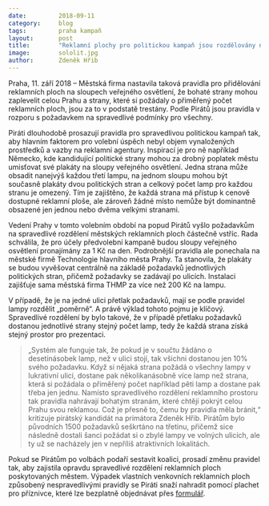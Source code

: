```yaml
---
date:         2018-09-11
category:     blog
tags:         praha kampaň
layout:       post
title:        "Reklamní plochy pro politickou kampaň jsou rozdělovány nespravedlivě."
image:        sololit.jpg
author:       Zdeněk Hřib
---
```


Praha, 11. září 2018 – Městská firma nastavila taková pravidla pro přidělování reklamních ploch na sloupech veřejného osvětlení, že bohaté strany mohou zaplevelit celou Prahu a strany, které si požádaly o přiměřený počet reklamních ploch, jsou za to v podstatě trestány. Podle Pirátů jsou pravidla v rozporu s požadavkem na spravedlivé podmínky pro všechny.

Piráti dlouhodobě prosazují pravidla pro spravedlivou politickou kampaň tak, aby hlavním faktorem pro volební úspěch nebyl objem vynaložených prostředků a vazby na reklamní agentury. Inspirací je pro ně například Německo, kde kandidující politické strany mohou za drobný poplatek městu umisťovat své plakáty na sloupy veřejného osvětlení. Jedna strana může obsadit nanejvýš každou třetí lampu, na jednom sloupu mohou být současně plakáty dvou politických stran a celkový počet lamp pro každou stranu je omezený. Tím je zajištěno, že každá strana má přístup k cenově dostupné reklamní ploše, ale zároveň žádné místo nemůže být dominantně obsazené jen jednou nebo dvěma velkými stranami.

Vedení Prahy v tomto volebním období na popud Pirátů vyšlo požadavkům na spravedlivé rozdělení městských reklamních ploch částečně vstříc. Rada schválila, že pro účely předvolební kampaně budou sloupy veřejného osvětlení pronajímány za 1 Kč na den. Podrobnější pravidla ale ponechala na městské firmě Technologie hlavního města Prahy. Ta stanovila, že plakáty se budou vyvěšovat centrálně na základě požadavků jednotlivých politických stran, přičemž požadavky se zadávají po ulicích. Instalaci zajišťuje sama městská firma THMP za více než 200 Kč na lampu.

V případě, že je na jedné ulici přetlak požadavků, mají se podle pravidel lampy rozdělit „poměrně“. A právě výklad tohoto pojmu je klíčový. Spravedlivé rozdělení by bylo takové, že v případě přetlaku požadavků dostanou jednotlivé strany stejný počet lamp, tedy že každá strana získá stejný prostor pro prezentaci. 

> „Systém ale funguje tak, že pokud je v součtu žádáno o desetinásobek lamp, než v ulici stojí, tak všichni dostanou jen 10% svého požadavku. Když si nějaká strana požádá o všechny lampy v lukrativní ulici, dostane pak několikanásobně více lamp než strana, která si požádala o přiměřený počet například pěti lamp a dostane pak třeba jen jednu. Namísto spravedlivého rozdělení reklamního prostoru tak pravidla nahrávají bohatým stranám, které chtějí pokrýt celou Prahu svou reklamou. Což je přesně to, čemu by pravidla měla bránit,“ kritizuje pirátský kandidát na primátora Zdeněk Hřib. Pirátům bylo původních 1500 požadavků seškrtáno na třetinu, přičemž sice následně dostali šanci požádat si o zbylé lampy ve volných ulicích, ale ty už se nacházely jen v nepříliš atraktivních lokalitách.

Pokud se Pirátům po volbách podaří sestavit koalici, prosadí změnu pravidel tak, aby zajistila opravdu spravedlivé rozdělení reklamních ploch poskytovaných městem. Výpadek vlastních venkovních reklamních ploch způsobený nespravedlivými pravidly se Piráti snaží nahradit pomocí plachet pro příznivce, které lze bezplatně objednávat přes [formulář](https://docs.google.com/forms/d/e/1FAIpQLSdtOrv8J1W_eKMGDQc5Sl9dSrbVDR7NMBSHYFPRSZvAqhyXKA/viewform).
